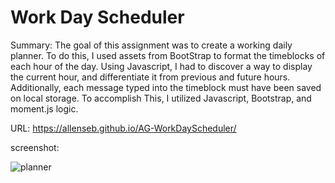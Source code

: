 # Work Day Scheduler

Summary:
The goal of this assignment was to create a working daily planner. To do this, I used assets from BootStrap to format the timeblocks of each hour of the day. Using Javascript, I had to discover a way to display the current hour, and differentiate it from previous and future hours. Additionally, each message typed into the timeblock must have been saved on local storage. To accomplish This, I utilized Javascript, Bootstrap, and moment.js logic.

URL:
https://allenseb.github.io/AG-WorkDayScheduler/

screenshot:

![planner](https://user-images.githubusercontent.com/108300721/183544457-f99876f6-7a09-42b2-8576-42a6f1935d10.jpg)
